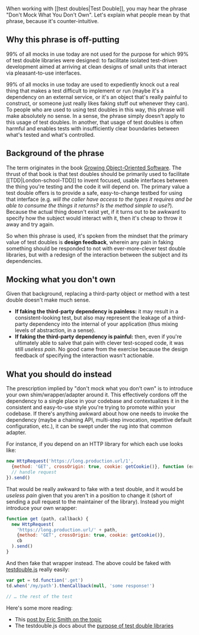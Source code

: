 When working with [[test doubles|Test Double]], you may hear the phrase "Don't Mock What You Don't Own". Let's explain what people mean by that phrase, because it's counter-intuitive.

## Why this phrase is off-putting

99% of all mocks in use today are not used for the purpose for which 99% of test double libraries were designed: to facilitate isolated test-driven development aimed at arriving at clean designs of small units that interact via pleasant-to-use interfaces.

99% of all mocks in use today are used to expediently knock out a real thing that makes a test difficult to implement or run (maybe it's a dependency on an external service, or it's an object that's really painful to construct, or someone just really likes faking stuff out whenever they can). To people who are used to using test doubles in this way, this phrase will make absolutely no sense. In a sense, the phrase simply doesn't apply to this usage of test doubles. In another, that usage of test doubles is often harmful and enables tests with insufficiently clear boundaries between what's tested and what's controlled.

## Background of the phrase

The term originates in the book [Growing Object-Oriented Software](http://www.amazon.com/Growing-Object-Oriented-Software-Guided-Tests/dp/0321503627). The thrust of that book is that test doubles should be primarily used to facilitate [[TDD|London-school-TDD]] to invent focused, usable interfaces between the thing you're testing and the code it will depend on. The primary value a test double offers is to provide a safe, easy-to-change testbed for using that interface (e.g. _will the caller have access to the types it requires and be able to consume the things it returns? Is the method simple to use?_). Because the actual thing doesn't exist yet, if it turns out to be awkward to specify how the subject would interact with it, then it's cheap to throw it away and try again.

So when this phrase is used, it's spoken from the mindset that the primary value of test doubles is **design feedback**, wherein any pain in faking something should be responded to not with ever-more-clever test double libraries, but with a redesign of the interaction between the subject and its dependencies. 

## Mocking what you don't own

Given that background, replacing a third-party object or method with a test double doesn't make much sense. 

* **If faking the third-party dependency is painless:** it may result in a consistent-looking test, but also may represent the leakage of a third-party dependency into the internal of your application (thus mixing levels of abstraction, in a sense).
* **If faking the third-party dependency is painful:** then, even if you're ultimately able to salve that pain with clever test-scoped code, it was still _useless pain_. No good came from the exercise because the design feedback of specifying the interaction wasn't actionable.

## What you should do instead

The prescription implied by "don't mock what you don't own" is to introduce your own shim/wrapper/adapter around it. This effectively cordons off the dependency to a single place in your codebase and contextualizes it in the consistent and easy-to-use style you're trying to promote within your codebase. If there's anything awkward about how one needs to invoke the dependency (maybe a chaining API, multi-step invocation, repetitive default configuration, etc.), it can be swept under the rug into that common adapter.

For instance, if you depend on an HTTP library for which each use looks like:

```js
new HttpRequest('https://long.production.url/1', 
  {method: 'GET', crossOrigin: true, cookie: getCookie()}, function (error, response) {
  // handle request
}).send()
```

That would be really awkward to fake with a test double, and it would be _useless pain_ given that you aren't in a position to change it (short of sending a pull request to the maintainer of the library). Instead you might introduce your own wrapper:

``` js
function get (path, callback) {
  new HttpRequest(
    'https://long.production.url/' + path, 
    {method: 'GET', crossOrigin: true, cookie: getCookie()}, 
    cb
  ).send()
}
```

And then fake that wrapper instead. The above could be faked with [testdouble.js](https://github.com/testdouble/testdouble.js) really easily:

``` js
var get = td.function('.get')
td.when('/my/path').thenCallback(null, 'some response!')

// … the rest of the test
```

Here's some more reading:

* This [post by Eric Smith on the topic](https://8thlight.com/blog/eric-smith/2011/10/27/thats-not-yours.html)
* The testdouble.js docs about the [purpose of test double libraries](https://github.com/testdouble/testdouble.js/blob/master/docs/2-howto-purpose.md)